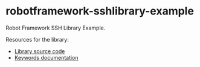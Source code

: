 # robotframework-sshlibrary-example
Robot Framework SSH Library Example.

Resources for the library:
- [Library source code](https://github.com/robotframework/SSHLibrary)
- [Keywords documentation](http://robotframework.org/SSHLibrary/latest/SSHLibrary.html)